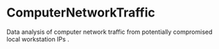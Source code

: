 # ComputerNetworkTraffic
Data analysis of computer network traffic from potentially compromised local workstation IPs .
